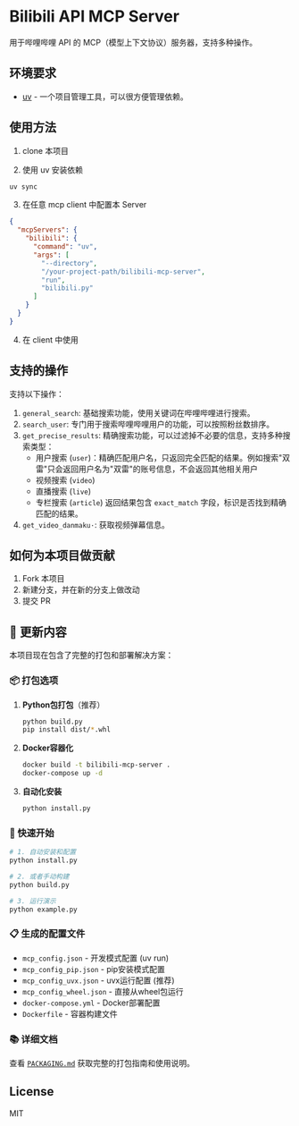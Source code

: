 # Bilibili API MCP Server

用于哔哩哔哩 API 的 MCP（模型上下文协议）服务器，支持多种操作。

## 环境要求

- [uv](https://docs.astral.sh/uv/) - 一个项目管理工具，可以很方便管理依赖。

## 使用方法

1. clone 本项目

2. 使用 uv 安装依赖

```bash
uv sync
```

3. 在任意 mcp client 中配置本 Server

```json
{
  "mcpServers": {
    "bilibili": {
      "command": "uv",
      "args": [
        "--directory",
        "/your-project-path/bilibili-mcp-server",
        "run",
        "bilibili.py"
      ]
    }
  }
}
```

4. 在 client 中使用

## 支持的操作

支持以下操作：

1. `general_search`: 基础搜索功能，使用关键词在哔哩哔哩进行搜索。
2. `search_user`: 专门用于搜索哔哩哔哩用户的功能，可以按照粉丝数排序。
3. `get_precise_results`: 精确搜索功能，可以过滤掉不必要的信息，支持多种搜索类型：
   - 用户搜索 (`user`)：精确匹配用户名，只返回完全匹配的结果。例如搜索"双雷"只会返回用户名为"双雷"的账号信息，不会返回其他相关用户
   - 视频搜索 (`video`)
   - 直播搜索 (`live`)
   - 专栏搜索 (`article`)
返回结果包含 `exact_match` 字段，标识是否找到精确匹配的结果。
4. `get_video_danmaku·`: 获取视频弹幕信息。

## 如何为本项目做贡献

1. Fork 本项目
2. 新建分支，并在新的分支上做改动
3. 提交 PR

## 🎉 更新内容

本项目现在包含了完整的打包和部署解决方案：

### 📦 打包选项

1. **Python包打包**（推荐）
   ```bash
   python build.py
   pip install dist/*.whl
   ```

2. **Docker容器化**
   ```bash
   docker build -t bilibili-mcp-server .
   docker-compose up -d
   ```

3. **自动化安装**
   ```bash
   python install.py
   ```

### 🚀 快速开始

```bash
# 1. 自动安装和配置
python install.py

# 2. 或者手动构建
python build.py

# 3. 运行演示
python example.py
```

### 📋 生成的配置文件

- `mcp_config.json` - 开发模式配置 (uv run)
- `mcp_config_pip.json` - pip安装模式配置
- `mcp_config_uvx.json` - uvx运行配置 (推荐)
- `mcp_config_wheel.json` - 直接从wheel包运行
- `docker-compose.yml` - Docker部署配置
- `Dockerfile` - 容器构建文件

### 📚 详细文档

查看 [`PACKAGING.md`](./PACKAGING.md) 获取完整的打包指南和使用说明。

## License

MIT
